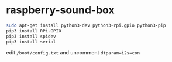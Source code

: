 # raspberry-sound-box

```bash
sudo apt-get install python3-dev python3-rpi.gpio python3-pip
pip3 install RPi.GPIO
pip3 install spidev
pip3 install serial
```

edit `/boot/config.txt` and uncomment `dtparam=i2s=con`
